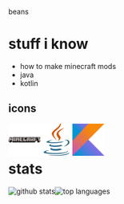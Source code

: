 beans  
# stuff i know  
* how to make minecraft mods  
* java  
* kotlin  
## icons  
<img align="left" alt="minecraft image" width="64px" src="https://raw.githubusercontent.com/github/explore/80688e429a7d4ef2fca1e82350fe8e3517d3494d/topics/minecraft/minecraft.png" />  
<img align="left" alt="java image" width="64px" src="https://raw.githubusercontent.com/github/explore/80688e429a7d4ef2fca1e82350fe8e3517d3494d/topics/java/java.png" />  
<img align="left" alt "kotlin image" width="64px" src="https://raw.githubusercontent.com/github/explore/80688e429a7d4ef2fca1e82350fe8e3517d3494d/topics/kotlin/kotlin.png" />  

<br />  

<br />  

# stats  
<a href="https://github.com/anuraghazra/github-readme-stats">  
  <img align="left" alt="github stats" src="https://github-readme-stats.vercel.app/api?username=xf8b&count_private=true&include_all_commits=true&show_icons=true" />
  <img align="left" alt="top languages" src="https://github-readme-stats.vercel.app/api/top-langs/?username=xf8b&layout=compact" />
</a>  
